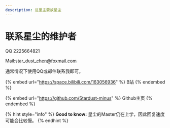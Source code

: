 ```yaml
---
description: 这里主要放星尘
---
```


# 联系星尘的维护者

QQ 2225664821

Mail:star\_dust\_chen@foxmail.com

通常情况下使用QQ或邮件联系我即可。

{% embed url="https://space.bilibili.com/163056936" %}
B站
{% endembed %}

{% embed url="https://github.com/Stardust-minus" %}
Github主页
{% endembed %}

{% hint style="info" %}
**Good to know:** 星尘的Master仍在上学，因此回复速度可能会比较慢。
{% endhint %}
